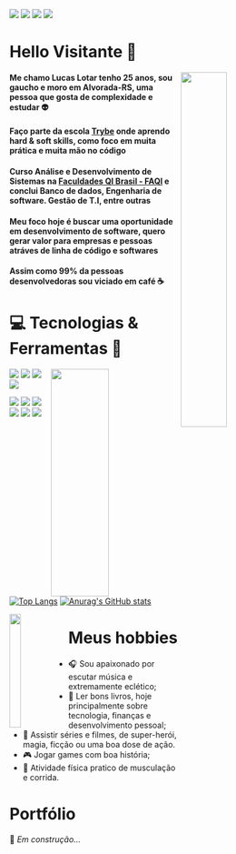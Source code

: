 <a href="https://www.linkedin.com/in/lucaslotar/"><img src="https://img.shields.io/badge/LinkedIn-0077B5?style=for-the-badge&logo=linkedin&logoColor=white" /></a>
<a href="https://twitter.com/LLotar"><img src="https://img.shields.io/badge/Twitter-1DA1F2?style=for-the-badge&logo=twitter&logoColor=white" /></a>
<a href="https://www.instagram.com/l_lotar/?hl=pt-br"><img src="https://img.shields.io/badge/Instagram-E4405F?style=for-the-badge&logo=instagram&logoColor=white" /></a>
<a href="https://github.com/Lotar-lucas"><img src="https://img.shields.io/badge/GitHub-100000?style=for-the-badge&logo=github&logoColor=white" /></a>

# Hello Visitante :wave:

<a href="https://media.giphy.com/media/lpnJDo7ExzUymI3JEv/giphy.gif"> 
  <img align="right" src="https://media.giphy.com/media/lpnJDo7ExzUymI3JEv/giphy.gif" width="40%" />
 </a>

#### Me chamo Lucas Lotar tenho 25 anos, sou gaucho e moro em Alvorada-RS, uma pessoa que gosta de complexidade e estudar :alien:

#### Faço parte da escola [Trybe](https://www.betrybe.com/) onde aprendo hard & soft skills, como foco em muita prática e muita mão no código

#### Curso Análise e Desenvolvimento de Sistemas na [Faculdades QI Brasil - FAQI](https://qi.edu.br/) e conclui Banco de dados, Engenharia de software. Gestão de T.I, entre outras

#### Meu foco hoje é buscar uma oportunidade em desenvolvimento de software, quero gerar valor para empresas e pessoas atráves de linha de código e softwares

#### Assim como 99% da pessoas desenvolvedoras sou viciado em café :coffee:

# :computer: Tecnologias & Ferramentas :wrench:

<a href="https://media.giphy.com/media/3o85xqOFGmTBiOADbW/giphy.gif"> 
  <img align="right" src="https://media.giphy.com/media/3o85xqOFGmTBiOADbW/giphy.gif" width="45%" height="400px" />
 </a>

<img src="https://img.shields.io/badge/React-20232A?style=for-the-badge&logo=react&logoColor=61DAFB" />     <img src="https://img.shields.io/badge/Jest-C21325?style=for-the-badge&logo=jest&logoColor=white" />     <img src="https://img.shields.io/badge/Redux-593D88?style=for-the-badge&logo=redux&logoColor=white" />  <img src="https://img.shields.io/badge/React_Router-CA4245?style=for-the-badge&logo=react-router&logoColor=white" />

<img src="https://img.shields.io/badge/JavaScript-F7DF1E?style=for-the-badge&logo=javascript&logoColor=black" />     <img src="https://img.shields.io/badge/CSS3-1572B6?style=for-the-badge&logo=css3&logoColor=white" />     <img src="https://img.shields.io/badge/HTML5-E34F26?style=for-the-badge&logo=html5&logoColor=white" />     <img src="https://img.shields.io/badge/Bootstrap-563D7C?style=for-the-badge&logo=bootstrap&logoColor=white" />     <img src="https://img.shields.io/badge/Git-F05032?style=for-the-badge&logo=git&logoColor=white" />     <img src="https://img.shields.io/badge/Visual_Studio_Code-0078D4?style=for-the-badge&logo=visual%20studio%20code&logoColor=white" />

[![Top Langs](https://github-readme-stats.vercel.app/api/top-langs/?username=Lotar-lucas&layout=compact&theme=midnight-purple&hide=html)](https://github.com/anuraghazra/github-readme-stats)
[![Anurag's GitHub stats](https://github-readme-stats.vercel.app/api?username=Lotar-lucas&count_private=true&show_icons=true&theme=midnight-purple)](https://github.com/anuraghazra/github-readme-stats)                 


<a href="https://media.giphy.com/media/l41lFj8afmWIo3yW4/giphy.gif"> 
  <img align="left" src="https://media.giphy.com/media/l41lFj8afmWIo3yW4/giphy.gif" width="20%" height="200px" />
 </a>
 
# Meus hobbies
* :headphones: Sou apaixonado por escutar música e extremamente eclético;
* :book: Ler bons livros, hoje principalmente sobre tecnologia, finanças e desenvolvimento pessoal;
* :movie_camera: Assistir séries e filmes, de super-herói, magia, ficção ou uma boa dose de ação.
* :video_game: Jogar games com boa história;
* :runner: Atividade física pratico de musculação e corrida.

# Portfólio
:construction: *Em construção...* 
